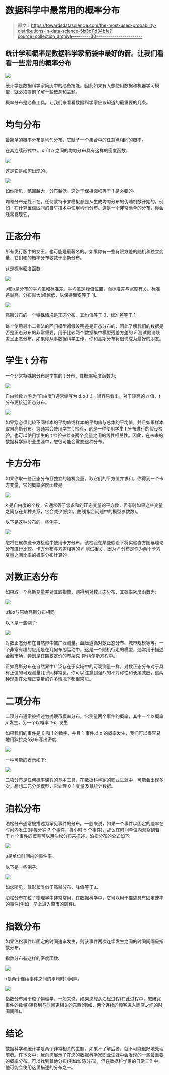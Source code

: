 # 数据科学中最常用的概率分布

> 原文：<https://towardsdatascience.com/the-most-used-probability-distributions-in-data-science-5b3c11d34bfe?source=collection_archive---------30----------------------->

## 统计学和概率是数据科学家箭袋中最好的箭。让我们看看一些常用的概率分布

![](img/a2dbff60b983d0c0b27f2e5b4dcfdd7b.png)

统计学是数据科学家简历中的必备技能，因此如果有人想使用数据和机器学习模型，就必须提前了解一些概念和主题。

概率分布是必备工具。让我们来看看数据科学家应该知道的最重要的几条。

# 均匀分布

最简单的概率分布是均匀分布，它赋予一个集合中的任意点相同的概率。

在其连续形式中， *a* 和 *b* 之间的均匀分布具有这样的密度函数:

![](img/e92fba9e7c4f61519dc07d08c161e589.png)

这是它是如何出现的。

![](img/2aa5b2d89ee0ac1ba2cdfa2e2227e0db.png)

如你所见，范围越大，分布越低。这对于保持面积等于 1 是必要的。

均匀分布无处不在。任何蒙特卡罗模拟都是从生成均匀分布的伪随机数开始的。例如，在计算置信区间的自举技术中使用均匀分布。这是一个非常简单的分布，你会经常发现它。

# 正态分布

所有发行版中的女王，也可能是最著名的。如果你有一些有限方差的随机和独立变量，它们和的概率分布收敛于高斯分布。

这是概率密度函数:

![](img/e3ba74041bccd1ef5f7efaf909f1528e.png)

μ和σ是分布的平均值和标准差。平均值是峰值位置，而标准差与宽度有关。标准差越高，分布越大(峰越低，以保持面积等于 1)。

![](img/a2dbff60b983d0c0b27f2e5b4dcfdd7b.png)

高斯分布的一个特殊情况是正态分布，其均值等于 0，标准差等于 1。

每个使用最小二乘法的回归模型都假设残差是正态分布的，因此了解我们的数据是否是正态分布的非常重要。用于比较两个数据集中模型残差方差的 *F* 测试假设残差呈正态分布。如果你从事数据科学工作，你和高斯分布将很快成为最好的朋友。

# 学生 t 分布

一个非常特殊的分布是学生的 t 分布，其概率密度函数为:

![](img/465574e5948afd7f9b71f17edf779001.png)

自由参数 *n* 称为“自由度”(通常缩写为 d.o.f .)。很容易看出，对于较高的 *n* 值，t 分布更接近正态分布。

![](img/a596b9fe930954f0c53cb599e69b478f.png)

如果您必须比较不同样本的平均值或样本的平均值与总体的平均值，并且如果样本取自高斯分布，您通常会使用学生 t 检验，这是一种使用学生 t 分布进行的假设检验。也可以使用学生的 t 检验来检查两个变量之间的线性相关性。因此，在未来的数据科学家职业生涯中，您很可能会需要这种分布。

# 卡方分布

如果你取一些正态分布且独立的随机变量，取它们的平方值并求和，你得到一个卡方变量，它的概率密度函数是:

![](img/b93833c1ef78b6590518b53a363924c4.png)

*k* 是自由度的个数。它通常等于您求和的正态变量的平方数，但有时如果这些变量之间存在某种关系，它会减少(例如，曲线拟合问题中的模型参数数)。

以下是这种分布的一些例子。

![](img/2027b09153a2b95a6e7ba4818e20c303.png)

您将在皮尔逊卡方检验中使用卡方分布，该检验在某些假设下将实验直方图与理论分布进行比较。卡方分布与方差相等的 *F* 测试相关，因为 *F* 分布是作为两个卡方变量之间比率的概率分布计算的。

# 对数正态分布

如果取一个高斯变量并对其取指数，则得到对数正态分布，其概率密度函数为:

![](img/4bb822c4390a1c71185c90d67e1c460e.png)

μ和σ与原始高斯分布相同。

以下是一些例子:

![](img/4519e4019efb488433850308f99e0ddd.png)

对数正态分布在自然界中被广泛测量。血压遵循对数正态分布、城市规模等等。一个非常有趣的应用是在几何布朗运动中，这是一个随机行走的模型，通常用于描述金融市场，特别是在期权定价的布莱克-斯科尔斯方程中。

正如高斯分布在自然界中广泛存在于实域中的可观测量一样，对数正态分布对于具有正值的可观测量几乎同样常见。你可以注意到强烈的不对称性和长尾效应，这两种现象在处理正变量的许多情况下都很常见。

# 二项分布

二项分布通常被描述为抛硬币概率分布。它测量两个事件的概率，其中一个以概率 *p* 发生，另一个以概率 *1-p.* 发生

如果我们的事件是 0 和 1 的数字，并且 1 事件以 *p* 的概率发生，我们可以很容易地用狄拉克δ分布写出密度:

![](img/0c283f808d98048044b84ccbf31848f4.png)

一种可能的表示如下:

![](img/6c3c76c147adc0e96357b7d365fe31b4.png)

二项分布是任何概率课程的基本工具，在数据科学家的职业生涯中，可能会出现多次。想想二元分类模型，它处理 0-1 变量及其统计数据。

# 泊松分布

泊松分布通常被描述为罕见事件的分布。一般来说，如果一个事件以固定的速率在时间内发生(即每分钟 3 个事件，每小时 5 个事件)，那么在时间单位内观察到若干 *n* 个事件的概率可以用泊松分布来描述，泊松分布的公式如下:

![](img/ac3007fc934c71d39ecbcd7b6e8bdaf4.png)

μ是单位时间内的事件率。

以下是一些例子:

![](img/8ccfb8d46a3ffd5cc3e77df9bc5c88a4.png)

如您所见，其形状类似于高斯分布，峰值等于μ。

泊松分布在粒子物理学中非常常用，在数据科学中，它可以用于描述具有固定速率的事件(例如，早上进入超市的顾客)。

# 指数分布

如果泊松事件以固定的时间速率发生，则该事件两次连续发生之间的时间间隔呈指数分布。

指数分布有这样的密度函数:

![](img/f460fccfdee625ace5cef42e4b3033dd.png)

τ是两个连续事件之间的平均时间间隔。

![](img/e8979bde34bb73eb3898c0df704d1b3b.png)

指数分布用于粒子物理学，一般来说，如果您想从泊松过程(在此过程中，您研究事件的数量)转移到与时间更相关的东西(例如，两个连续的顾客进入商店之间的时间间隔)。

# 结论

数据科学和统计学是两个非常相关的主题，如果不了解后者，就不可能很好地处理前者。在本文中，我向您展示了在您的数据科学家职业生涯中会发现的一些最重要的概率分布。可以找到其他分布(例如伽马分布)，但在数据科学家的日常工作中，他可能会使用这里描述的分布之一。